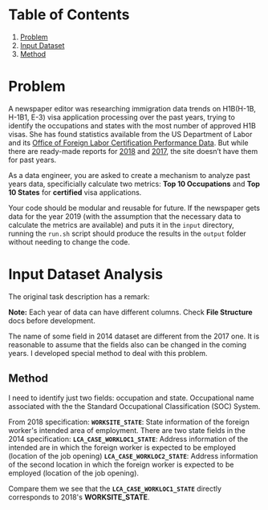 # Table of Contents
1. [Problem](README.md#problem)
2. [Input Dataset](README.md#input-dataset-analysis)
3. [Method](README.md#method)

# Problem

A newspaper editor was researching immigration data trends on H1B(H-1B, H-1B1, E-3) visa application processing over the past years, trying to identify the occupations and states with the most number of approved H1B visas. She has found statistics available from the US Department of Labor and its [Office of Foreign Labor Certification Performance Data](https://www.foreignlaborcert.doleta.gov/performancedata.cfm#dis). But while there are ready-made reports for [2018](https://www.foreignlaborcert.doleta.gov/pdf/PerformanceData/2018/H-1B_Selected_Statistics_FY2018_Q4.pdf) and [2017](https://www.foreignlaborcert.doleta.gov/pdf/PerformanceData/2017/H-1B_Selected_Statistics_FY2017.pdf), the site doesn’t have them for past years.

As a data engineer, you are asked to create a mechanism to analyze past years data, specificially calculate two metrics: **Top 10 Occupations** and **Top 10 States** for **certified** visa applications.

Your code should be modular and reusable for future. If the newspaper gets data for the year 2019 (with the assumption that the necessary data to calculate the metrics are available) and puts it in the `input` directory, running the `run.sh` script should produce the results in the `output` folder without needing to change the code.

# Input Dataset Analysis

The original task description has a remark:

**Note:** Each year of data can have different columns. Check **File Structure** docs before development.

The name of some field in 2014 dataset are different from the 2017 one. It is reasonable to assume that the fields also can be changed in the coming years. I developed special method to deal with this problem.

## Method

I need to identify just two fields: occupation and state.
Occupational name associated with the the Standard Occupational Classification (SOC) System.

From 2018 specification:
__`WORKSITE_STATE`__: State information of the foreign worker's intended area of employment.
There are two state fields in the 2014 specification:
__`LCA_CASE_WORKLOC1_STATE`__: Address information of the intended are in which the foreign worker is expected to be employed (location of the job opening)
__`LCA_CASE_WORKLOC2_STATE`__: Address information of the second location in which the foreign worker is expected to be employed (location of the job opening).

Compare them we see that the __`LCA_CASE_WORKLOC1_STATE`__ directly corresponds to 2018's __WORKSITE_STATE__.
